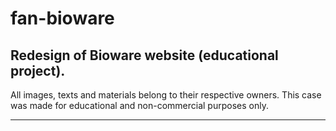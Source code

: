# fan-bioware
## Redesign of Bioware website (educational project).

All images, texts and materials belong to their respective owners. This case was made for educational and non-commercial purposes only.
____